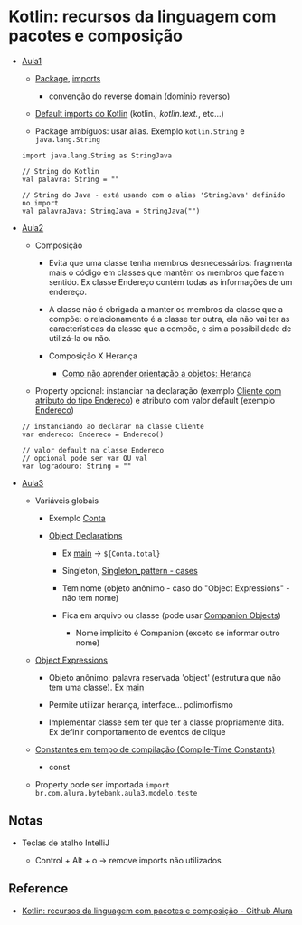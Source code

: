 # Kotlin: recursos da linguagem com pacotes e composição

  - [Aula1](src/main/kotlin/br/com/alura/bytebank/aula1/main.kt)
    
    - [Package](https://kotlinlang.org/docs/packages.html), [imports](https://kotlinlang.org/docs/packages.html#imports)
      - convenção do reverse domain (domínio reverso)
        
    - [Default imports do Kotlin](https://kotlinlang.org/docs/packages.html#default-imports) (kotlin.*, kotlin.text.*, etc...)
      
    - Package ambíguos: usar alias. Exemplo ```kotlin.String``` e ```java.lang.String```
    ```    
    import java.lang.String as StringJava
    
    // String do Kotlin
    val palavra: String = ""    
    
    // String do Java - está usando com o alias 'StringJava' definido no import
    val palavraJava: StringJava = StringJava("") 
    
    ```

  - [Aula2](src/main/kotlin/br/com/alura/bytebank/aula2/main.kt)
    - Composição
      
      - Evita que uma classe tenha membros desnecessários: fragmenta mais o código em classes que mantêm os membros que fazem sentido. Ex classe Endereço contém todas as informações de um endereço.  
        
      - A classe não é obrigada a manter os membros da classe que a compõe: o relacionamento é a classe ter outra, ela não vai ter as características da classe que a compõe, e sim a possibilidade de utilizá-la ou não.

      - Composição X Herança

        - [Como não aprender orientação a objetos: Herança](https://blog.caelum.com.br/como-nao-aprender-orientacao-a-objetos-heranca/)    
      
    - Property opcional: instanciar na declaração (exemplo [Cliente com atributo do tipo Endereco](src/main/kotlin/br/com/alura/bytebank/aula2/modelo/Cliente.kt)) e atributo com valor default (exemplo [Endereco](src/main/kotlin/br/com/alura/bytebank/aula2/modelo/Endereco.kt))
      
    ```
    // instanciando ao declarar na classe Cliente
    var endereco: Endereco = Endereco()
    
    // valor default na classe Endereco 
    // opcional pode ser var OU val
    var logradouro: String = ""
    
    ```

  - [Aula3](src/main/kotlin/br/com/alura/bytebank/aula3/main.kt)
    
    - Variáveis globais
      
      - Exemplo [Conta](src/main/kotlin/br/com/alura/bytebank/aula3/modelo/Conta.kt)
    
      - [Object Declarations](https://kotlinlang.org/docs/object-declarations.html#object-declarations-overview)

        - Ex [main](src/main/kotlin/br/com/alura/bytebank/aula3/main.kt) -> ```${Conta.total}```

        - Singleton, [Singleton_pattern - cases](https://en.wikipedia.org/wiki/Singleton_pattern#Common_uses)

        - Tem nome (objeto anônimo - caso do "Object Expressions" - não tem nome)

        - Fica em arquivo ou classe (pode usar [Companion Objects](https://kotlinlang.org/docs/object-declarations.html#companion-objects))
            - Nome implícito é Companion (exceto se informar outro nome)
        
    - [Object Expressions](https://kotlinlang.org/docs/object-declarations.html#object-expressions)
    
      -  Objeto anônimo: palavra reservada 'object' (estrutura que não tem uma classe). Ex [main](src/main/kotlin/br/com/alura/bytebank/aula3/main.kt)
         
        - Permite utilizar herança, interface... polimorfismo
         
        -  Implementar classe sem ter que ter a classe propriamente dita. Ex definir comportamento de eventos de clique
    
    - [Constantes em tempo de compilação (Compile-Time Constants)](https://kotlinlang.org/docs/properties.html#compile-time-constants)
      - const
        
    - Property pode ser importada ```import br.com.alura.bytebank.aula3.modelo.teste```

## Notas

  - Teclas de atalho IntelliJ
    
    - Control + Alt + o -> remove imports não utilizados

## Reference

- [Kotlin: recursos da linguagem com pacotes e composição - Github Alura](https://github.com/alura-cursos/kotlin-pacotes-composicao-objects)